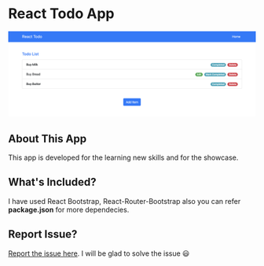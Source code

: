 # React Todo App
![showcase](screenshot.png)


## About This App
This app is developed for the learning new skills and for the showcase.


## What's Included?
I have used React Bootstrap, React-Router-Bootstrap also you can refer **package.json** for more dependecies.


## Report Issue?
[Report the issue here](https://github.com/mehulgolania/react-todo/issues/new).
I will be glad to solve the issue :smiley:
